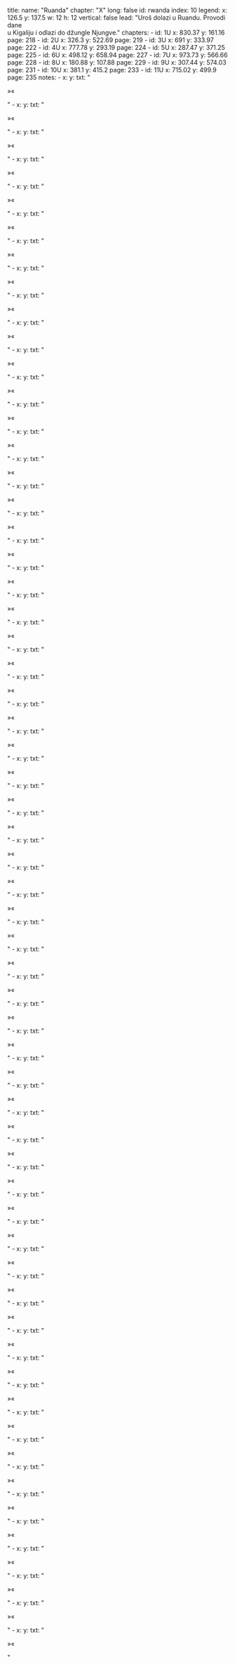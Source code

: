 title: 
    name: "Ruanda"
    chapter: "X"
    long: false
id: rwanda
index: 10
legend:
    x: 126.5 
    y: 137.5
    w: 12 
    h: 12
vertical: false
lead: "Uroš dolazi u Ruandu. Provodi dane <br>u Kigaliju i odlazi do džungle Njungve."
chapters: 
    - id: 1U
      x: 830.37
      y: 161.16
      page: 218
    - id: 2U
      x: 326.3
      y: 522.69
      page: 219
    - id: 3U
      x: 691
      y: 333.97
      page: 222
    - id: 4U
      x: 777.78
      y: 293.19
      page: 224
    - id: 5U
      x: 287.47
      y: 371.25
      page: 225
    - id: 6U
      x: 498.12
      y: 658.94
      page: 227
    - id: 7U
      x: 973.73
      y: 566.66
      page: 228
    - id: 8U
      x: 180.88
      y: 107.88
      page: 229
    - id: 9U
      x: 307.44
      y: 574.03
      page: 231
    - id: 10U
      x: 381.1
      y: 415.2 
      page: 233
    - id: 11U
      x: 715.02
      y: 499.9
      page: 235
notes: 
    - x: 
      y: 
      txt: "<p></p>
<p></p>
<p>»«</p>"
    - x:  
      y: 
      txt: "<p></p>
<p></p>
<p>»«</p>"
    - x:  
      y: 
      txt: "<p></p>
<p></p>
<p>»«</p>"
    - x:  
      y: 
      txt: "<p></p>
<p></p>
<p>»«</p>"
    - x:  
      y: 
      txt: "<p></p>
<p></p>
<p>»«</p>"
    - x:  
      y: 
      txt: "<p></p>
<p></p>
<p>»«</p>"
    - x:  
      y: 
      txt: "<p></p>
<p></p>
<p>»«</p>"
    - x:  
      y: 
      txt: "<p></p>
<p></p>
<p>»«</p>"
    - x: 
      y: 
      txt: "<p></p>
<p></p>
<p>»«</p>"
    - x:  
      y: 
      txt: "<p></p>
<p></p>
<p>»«</p>"
    - x:  
      y: 
      txt: "<p></p>
<p></p>
<p>»«</p>"
    - x:  
      y: 
      txt: "<p></p>
<p></p>
<p>»«</p>"
    - x:  
      y: 
      txt: "<p></p>
<p></p>
<p>»«</p>"
    - x:  
      y: 
      txt: "<p></p>
<p></p>
<p>»«</p>"
    - x:  
      y: 
      txt: "<p></p>
<p></p>
<p>»«</p>"
    - x:  
      y: 
      txt: "<p></p>
<p></p>
<p>»«</p>"
    - x:  
      y: 
      txt: "<p></p>
<p></p>
<p>»«</p>"
    - x:  
      y: 
      txt: "<p></p>
<p></p>
<p>»«</p>"
    - x:  
      y: 
      txt: "<p></p>
<p></p>
<p>»«</p>"
    - x:  
      y: 
      txt: "<p></p>
<p></p>
<p>»«</p>"
    - x:  
      y: 
      txt: "<p></p>
<p></p>
<p>»«</p>"
    - x:  
      y: 
      txt: "<p></p>
<p></p>
<p>»«</p>"
    - x:  
      y: 
      txt: "<p></p>
<p></p>
<p>»«</p>"
    - x:  
      y: 
      txt: "<p></p>
<p></p>
<p>»«</p>"
    - x:  
      y: 
      txt: "<p></p>
<p></p>
<p>»«</p>"
    - x:  
      y: 
      txt: "<p></p>
<p></p>
<p>»«</p>"
    - x:  
      y: 
      txt: "<p></p>
<p></p>
<p>»«</p>"
    - x: 
      y: 
      txt: "<p></p>
<p></p>
<p>»«</p>"
    - x:  
      y: 
      txt: "<p></p>
<p></p>
<p>»«</p>"
    - x:  
      y: 
      txt: "<p></p>
<p></p>
<p>»«</p>"
    - x:  
      y: 
      txt: "<p></p>
<p></p>
<p>»«</p>"
    - x:  
      y: 
      txt: "<p></p>
<p></p>
<p>»«</p>"
    - x:  
      y: 
      txt: "<p></p>
<p></p>
<p>»«</p>"
    - x:  
      y: 
      txt: "<p></p>
<p></p>
<p>»«</p>"
    - x:  
      y: 
      txt: "<p></p>
<p></p>
<p>»«</p>"
    - x:  
      y: 
      txt: "<p></p>
<p></p>
<p>»«</p>"
    - x:  
      y: 
      txt: "<p></p>
<p></p>
<p>»«</p>"
    - x:  
      y: 
      txt: "<p></p>
<p></p>
<p>»«</p>"
    - x:  
      y: 
      txt: "<p></p>
<p></p>
<p>»«</p>"
    - x:  
      y: 
      txt: "<p></p>
<p></p>
<p>»«</p>"
    - x:  
      y: 
      txt: "<p></p>
<p></p>
<p>»«</p>"
    - x:  
      y: 
      txt: "<p></p>
<p></p>
<p>»«</p>"
    - x:  
      y: 
      txt: "<p></p>
<p></p>
<p>»«</p>"
    - x:  
      y: 
      txt: "<p></p>
<p></p>
<p>»«</p>"
    - x:  
      y: 
      txt: "<p></p>
<p></p>
<p>»«</p>"
    - x:  
      y: 
      txt: "<p></p>
<p></p>
<p>»«</p>"
    - x: 
      y: 
      txt: "<p></p>
<p></p>
<p>»«</p>"
    - x:  
      y: 
      txt: "<p></p>
<p></p>
<p>»«</p>"
    - x:  
      y: 
      txt: "<p></p>
<p></p>
<p>»«</p>"
    - x:  
      y: 
      txt: "<p></p>
<p></p>
<p>»«</p>"
    - x:  
      y: 
      txt: "<p></p>
<p></p>
<p>»«</p>"
    - x:  
      y: 
      txt: "<p></p>
<p></p>
<p>»«</p>"
    - x:  
      y: 
      txt: "<p></p>
<p></p>
<p>»«</p>"
    - x:  
      y: 
      txt: "<p></p>
<p></p>
<p>»«</p>"
    - x:  
      y: 
      txt: "<p></p>
<p></p>
<p>»«</p>"
    - x:  
      y: 
      txt: "<p></p>
<p></p>
<p>»«</p>"
    - x:  
      y: 
      txt: "<p></p>
<p></p>
<p>»«</p>"
    - x:  
      y: 
      txt: "<p></p>
<p></p>
<p>»«</p>"